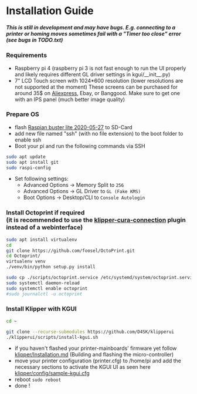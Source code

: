 Installation Guide
==================

##### This is still in development and may have bugs. E.g. connecting to a printer or homing moves sometimes fail with a "Timer too close" error (see bugs in TODO.txt) #####

### Requirements
* Raspberry pi 4 (raspberry pi 3 is not fast enough to run the UI properly and likely requires different GL driver settings  in kgui/\_\_init\_\_.py)
* 7" LCD Touch screen with 1024\*600 resolution (lower resolutions are not supported at the moment)
These screens can be purchased for around 35$ on [Aliexpress](https://s.click.aliexpress.com/e/_d78tnDk), Ebay, or Banggood. 
Make sure to get one with an IPS panel (much better image quality)

### Prepare OS

- flash [Raspian buster lite 2020-05-27](https://www.raspberrypi.org/downloads/raspbian) to SD-Card
- add new file named "ssh" (with no file extension) to the boot folder to enable ssh
- Boot your pi and run the following commands via SSH

```bash
sudo apt update
sudo apt install git
sudo raspi-config
```
- Set following settings:
   - Advanced Options -> Memory Split to `256`
   - Advanced Options -> GL Driver to `GL (Fake KMS)`
   - Boot Options -> Desktop/CLI to `Console Autologin`

### Install Octoprint if required <br> (it is recommended to use the [klipper-cura-connection](https://github.com/Gobbel2000/klipper_cura_connection) plugin instead of a webinterface)
```bash
sudo apt install virtualenv  
cd
git clone https://github.com/foosel/OctoPrint.git
cd Octoprint/
virtualenv venv  
./venv/bin/python setup.py install

sudo cp ./scripts/octoprint.service /etc/systemd/system/octoprint.service
sudo systemctl daemon-reload
sudo systemctl enable octoprint
#sudo journalctl -u octoprint
```

### Install Klipper with KGUI

```bash
cd ~

git clone --recurse-submodules https://github.com/D4SK/klipperui
./klipperui/scripts/install-kgui.sh
```

- if you haven't flashed your printer-mainboards' firmware yet follow [klipper/Installation.md](https://github.com/KevinOConnor/klipper/blob/master/docs/Installation.md) (Building and flashing the micro-controller)
- move your printer configuration (printer.cfg) to /home/pi and add the necessary sections to activate the KGUI UI as seen here [klipper/config/sample-kgui.cfg](https://github.com/D4SK/klipperui/blob/master/config/sample-kgui.cfg)
- reboot ``` sudo reboot  ```
- done !
